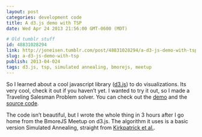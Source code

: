 ```yaml
---
layout: post
categories: development code
title: A d3.js demo with TSP
date: Wed Apr 24 2013 21:56:00 GMT-0600 (MDT)

# Old tumblr stuff
id: 48831028294
link: http://joneisen.tumblr.com/post/48831028294/a-d3-js-demo-with-tsp
slug: a-d3-js-demo-with-tsp
publish: 2013-04-024
tags: d3.js, tsp, simulated annealing, bmorejs, meetup
---
```



So I learned about a cool javascript library ([d3.js](http://d3js.org)) to do visualizations. Its very cool, check it out if you haven’t yet. I wanted to try it out, so I made a Traveling Salesman Problem solver. You can check out the [demo](http://yanatan16.github.io/d3-tsp-demo/) and the [source code](http://github.com/yanatan16/d3-tsp-demo).

The code isn’t beautiful, but I wrote the whole thing in 3 hours after I go home from the BmoreJS Meetup on d3.js. The algorithm it uses is a basic version Simulated Annealing, straight from [Kirkpatrick et al.](http://home.gwu.edu/~stroud/classics/KirkpatrickGelattVecchi83.pdf).

